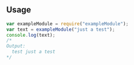 ## Usage
``` javascript
var exampleModule = require("exampleModule");
var text = exampleModule("just a test");
console.log(text);
/*
Output:
  test just a test
*/
```

